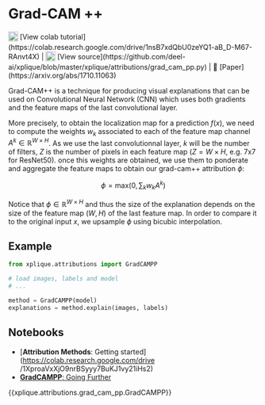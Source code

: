 # Grad-CAM ++

<sub>
    <img src="https://upload.wikimedia.org/wikipedia/commons/d/d0/Google_Colaboratory_SVG_Logo.svg" width="20">
</sub>[View colab tutorial](https://colab.research.google.com/drive/1nsB7xdQbU0zeYQ1-aB_D-M67-RAnvt4X) |
<sub>
    <img src="https://upload.wikimedia.org/wikipedia/commons/9/91/Octicons-mark-github.svg" width="20">
</sub>[View source](https://github.com/deel-ai/xplique/blob/master/xplique/attributions/grad_cam_pp.py) |
📰 [Paper](https://arxiv.org/abs/1710.11063)

Grad-CAM++ is a technique for producing visual explanations that can be used on Convolutional Neural
Network (CNN) which uses both gradients and the feature maps of the last convolutional layer.

More precisely, to obtain the localization map for a prediction $f(x)$, we need to compute the weights
$w_k$ associated to each of the feature map channel $A^k \in \mathbb{R}^{W \times H}$. As we use the last
convolutionnal layer, $k$ will be the number of filters, $Z$ is the number of pixels in each feature
map ($Z = W \times H$, e.g. 7x7 for ResNet50). once this weights are obtained, we use them to ponderate 
and aggregate the feature maps to obtain our grad-cam++ attribution $\phi$:

$$
\phi = \text{max}(0, \sum_k w_k A^k)
$$

Notice that $\phi \in \mathbb{R}^{W \times H}$ and thus the size of the explanation depends on the
size of the feature map ($W, H$) of the last feature map. In order to compare it to the original input $x$,
we upsample $\phi$ using bicubic interpolation.

## Example

```python
from xplique.attributions import GradCAMPP

# load images, labels and model
# ...

method = GradCAMPP(model)
explanations = method.explain(images, labels)
```

## Notebooks

- [**Attribution Methods**: Getting started](https://colab.research.google.com/drive
/1XproaVxXjO9nrBSyyy7BuKJ1vy21iHs2)
- [**GradCAMPP**: Going Further](https://colab.research.google.com/drive/1nsB7xdQbU0zeYQ1-aB_D-M67-RAnvt4X)

{{xplique.attributions.grad_cam_pp.GradCAMPP}}

[^1]: [Grad-CAM++: Improved Visual Explanations for Deep Convolutional Networks (2017).](https://arxiv.org/abs/1710.11063)

